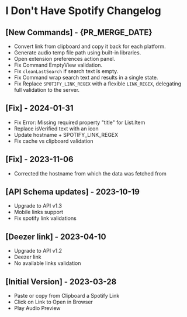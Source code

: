 # I Don't Have Spotify Changelog

## [New Commands] - {PR_MERGE_DATE}

- Convert link from clipboard and copy it back for each platform.
- Generate audio temp file path using built-in libraries.
- Open extension preferences action panel.
- Fix Command EmptyView validation.
- Fix `cleanLastSearch` if search text is empty.
- Fix Command wrap search text and results in a single state.
- Fix Replace `SPOTIFY_LINK_REGEX` with a flexible `LINK_REGEX`, delegating full validation to the server.

## [Fix] - 2024-01-31

- Fix Error: Missing required property "title" for List.Item
- Replace isVerified text with an icon
- Update hostname + SPOTIFY_LINK_REGEX
- Fix cache vs clipboard validation

## [Fix] - 2023-11-06

- Corrected the hostname from which the data was fetched from

## [API Schema updates] - 2023-10-19

- Upgrade to API v1.3
- Mobile links support
- Fix spotify link validations

## [Deezer link] - 2023-04-10

- Upgrade to API v1.2
- Deezer link
- No available links validation

## [Initial Version] - 2023-03-28

- Paste or copy from Clipboard a Spotify Link
- Click on Link to Open in Browser
- Play Audio Preview
